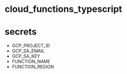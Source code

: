 # cloud_functions_typescript
<!--
[![Depl workflow](https://github.com/gw31415/cloud_functions_typescript/workflows/Deploy%20to%20Cloud%20Functions/badge.svg)](https://github.com/gw31415/cloud_functions_typescript/actions)
-->

# secrets
* GCP_PROJECT_ID
* GCP_SA_EMAIL
* GCP_SA_KEY
* FUNCTION_NAME
* FUNCTION_REGION
